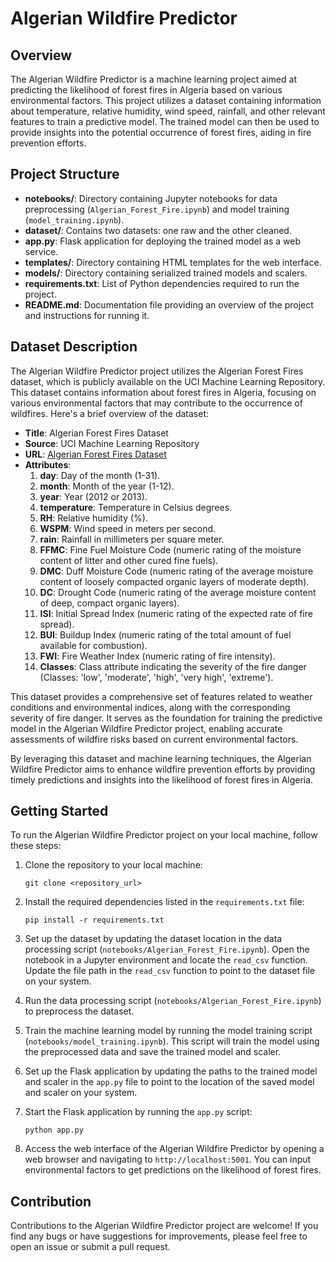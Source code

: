 
# Algerian Wildfire Predictor

## Overview
The Algerian Wildfire Predictor is a machine learning project aimed at predicting the likelihood of forest fires in Algeria based on various environmental factors. This project utilizes a dataset containing information about temperature, relative humidity, wind speed, rainfall, and other relevant features to train a predictive model. The trained model can then be used to provide insights into the potential occurrence of forest fires, aiding in fire prevention efforts.

## Project Structure
- **notebooks/**: Directory containing Jupyter notebooks for data preprocessing (`Algerian_Forest_Fire.ipynb`) and model training (`model_training.ipynb`).
- **dataset/**: Contains two datasets: one raw and the other cleaned.
- **app.py**: Flask application for deploying the trained model as a web service.
- **templates/**: Directory containing HTML templates for the web interface.
- **models/**: Directory containing serialized trained models and scalers.
- **requirements.txt**: List of Python dependencies required to run the project.
- **README.md**: Documentation file providing an overview of the project and instructions for running it.

## Dataset Description

The Algerian Wildfire Predictor project utilizes the Algerian Forest Fires dataset, which is publicly available on the UCI Machine Learning Repository. This dataset contains information about forest fires in Algeria, focusing on various environmental factors that may contribute to the occurrence of wildfires. Here's a brief overview of the dataset:

- **Title**: Algerian Forest Fires Dataset
- **Source**: UCI Machine Learning Repository
- **URL**: [Algerian Forest Fires Dataset](https://archive.ics.uci.edu/dataset/547/algerian+forest+fires+dataset)
- **Attributes**:
  1. **day**: Day of the month (1-31).
  2. **month**: Month of the year (1-12).
  3. **year**: Year (2012 or 2013).
  4. **temperature**: Temperature in Celsius degrees.
  5. **RH**: Relative humidity (%).
  6. **WSPM**: Wind speed in meters per second.
  7. **rain**: Rainfall in millimeters per square meter.
  8. **FFMC**: Fine Fuel Moisture Code (numeric rating of the moisture content of litter and other cured fine fuels).
  9. **DMC**: Duff Moisture Code (numeric rating of the average moisture content of loosely compacted organic layers of moderate depth).
  10. **DC**: Drought Code (numeric rating of the average moisture content of deep, compact organic layers).
  11. **ISI**: Initial Spread Index (numeric rating of the expected rate of fire spread).
  12. **BUI**: Buildup Index (numeric rating of the total amount of fuel available for combustion).
  13. **FWI**: Fire Weather Index (numeric rating of fire intensity).
  14. **Classes**: Class attribute indicating the severity of the fire danger (Classes: 'low', 'moderate', 'high', 'very high', 'extreme').

This dataset provides a comprehensive set of features related to weather conditions and environmental indices, along with the corresponding severity of fire danger. It serves as the foundation for training the predictive model in the Algerian Wildfire Predictor project, enabling accurate assessments of wildfire risks based on current environmental factors.

By leveraging this dataset and machine learning techniques, the Algerian Wildfire Predictor aims to enhance wildfire prevention efforts by providing timely predictions and insights into the likelihood of forest fires in Algeria.

## Getting Started
To run the Algerian Wildfire Predictor project on your local machine, follow these steps:

1. Clone the repository to your local machine:

   ```
   git clone <repository_url>
   ```

2. Install the required dependencies listed in the `requirements.txt` file:

   ```
   pip install -r requirements.txt
   ```

3. Set up the dataset by updating the dataset location in the data processing script (`notebooks/Algerian_Forest_Fire.ipynb`). Open the notebook in a Jupyter environment and locate the `read_csv` function. Update the file path in the `read_csv` function to point to the dataset file on your system.

4. Run the data processing script (`notebooks/Algerian_Forest_Fire.ipynb`) to preprocess the dataset.

5. Train the machine learning model by running the model training script (`notebooks/model_training.ipynb`). This script will train the model using the preprocessed data and save the trained model and scaler.

6. Set up the Flask application by updating the paths to the trained model and scaler in the `app.py` file to point to the location of the saved model and scaler on your system.

7. Start the Flask application by running the `app.py` script:

   ```
   python app.py
   ```

8. Access the web interface of the Algerian Wildfire Predictor by opening a web browser and navigating to `http://localhost:5001`. You can input environmental factors to get predictions on the likelihood of forest fires.

## Contribution
Contributions to the Algerian Wildfire Predictor project are welcome! If you find any bugs or have suggestions for improvements, please feel free to open an issue or submit a pull request.
